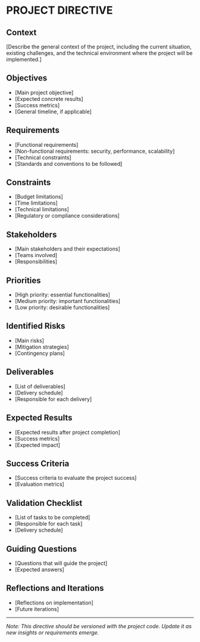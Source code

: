 # PROJECT DIRECTIVE

## Context
[Describe the general context of the project, including the current situation, existing challenges, and the technical environment where the project will be implemented.]

## Objectives
- [Main project objective]
- [Expected concrete results]
- [Success metrics]
- [General timeline, if applicable]

## Requirements
- [Functional requirements]
- [Non-functional requirements: security, performance, scalability]
- [Technical constraints]
- [Standards and conventions to be followed]

## Constraints
- [Budget limitations]
- [Time limitations]
- [Technical limitations]
- [Regulatory or compliance considerations]

## Stakeholders
- [Main stakeholders and their expectations]
- [Teams involved]
- [Responsibilities]

## Priorities
- [High priority: essential functionalities]
- [Medium priority: important functionalities]
- [Low priority: desirable functionalities]

## Identified Risks
- [Main risks]
- [Mitigation strategies]
- [Contingency plans]

## Deliverables
- [List of deliverables]
- [Delivery schedule]
- [Responsible for each delivery]

## Expected Results
- [Expected results after project completion]
- [Success metrics]
- [Expected impact]

## Success Criteria
- [Success criteria to evaluate the project success]
- [Evaluation metrics]

## Validation Checklist
- [List of tasks to be completed]
- [Responsible for each task]
- [Delivery schedule]

## Guiding Questions
- [Questions that will guide the project]
- [Expected answers]

## Reflections and Iterations
- [Reflections on implementation]
- [Future iterations]

---
*Note: This directive should be versioned with the project code. Update it as new insights or requirements emerge.*
